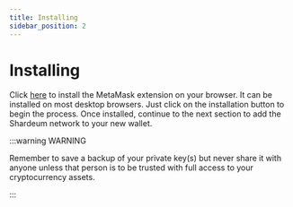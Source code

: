 ```yaml
---
title: Installing
sidebar_position: 2
---
```


# Installing

Click [here](https://metamask.io/download/) to install the MetaMask extension on your browser. It can be installed on most desktop browsers. Just click on the installation button to begin the process. Once installed, continue to the next section to add the Shardeum network to your new wallet.

:::warning WARNING

Remember to save a backup of your private key(s) but never share it with anyone unless that person is to be trusted with full access to your cryptocurrency assets.

:::
